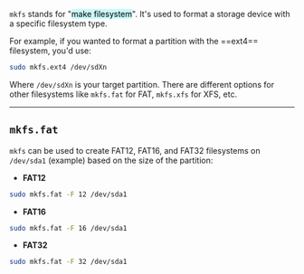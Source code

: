 `mkfs` stands for "<mark style="background: #ABF7F7A6;">make filesystem</mark>". It's used to format a storage device with a specific filesystem type.

For example, if you wanted to format a partition with the ==ext4== filesystem, you'd use:

```bash ln:False
sudo mkfs.ext4 /dev/sdXn
```

Where `/dev/sdXn` is your target partition. There are different options for other filesystems like `mkfs.fat` for FAT, `mkfs.xfs` for XFS, etc.

---
## `mkfs.fat`

`mkfs` can be used to create FAT12, FAT16, and FAT32 filesystems on `/dev/sda1` (example) based on the size of the partition:

- **FAT12**

```bash ln:False
sudo mkfs.fat -F 12 /dev/sda1
```

- **FAT16**

```bash ln:False
sudo mkfs.fat -F 16 /dev/sda1
```

- **FAT32**

```bash ln:False
sudo mkfs.fat -F 32 /dev/sda1
```
